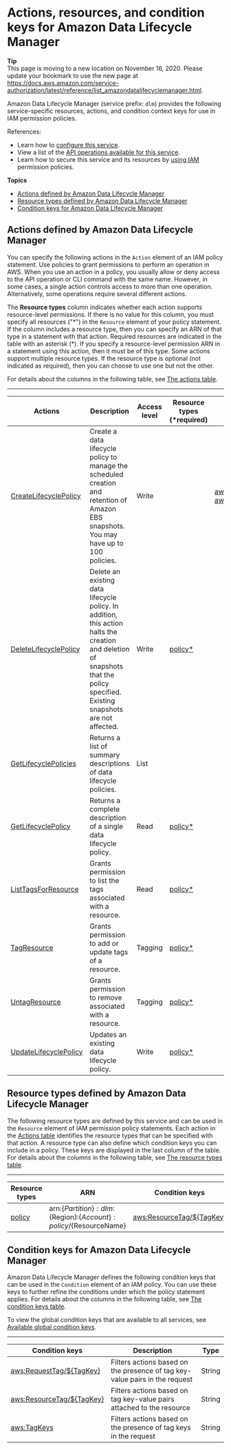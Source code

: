 # Actions, resources, and condition keys for Amazon Data Lifecycle Manager<a name="list_amazondatalifecyclemanager"></a>

**Tip**  
This page is moving to a new location on November 16, 2020\. Please update your bookmark to use the new page at [https://docs\.aws\.amazon\.com/service\-authorization/latest/reference/list\_amazondatalifecyclemanager\.html](https://docs.aws.amazon.com/service-authorization/latest/reference/list_amazondatalifecyclemanager.html)\. 

Amazon Data Lifecycle Manager \(service prefix: `dlm`\) provides the following service\-specific resources, actions, and condition context keys for use in IAM permission policies\.

References:
+ Learn how to [configure this service](https://docs.aws.amazon.com/dlm/latest/APIReference/Welcome.html)\.
+ View a list of the [API operations available for this service](https://docs.aws.amazon.com/dlm/latest/APIReference/API_Operations.html)\.
+ Learn how to secure this service and its resources by [using IAM](https://docs.aws.amazon.com/IAM/latest/UserGuide/list_amazondatalifecyclemanager.html) permission policies\.

**Topics**
+ [Actions defined by Amazon Data Lifecycle Manager](#amazondatalifecyclemanager-actions-as-permissions)
+ [Resource types defined by Amazon Data Lifecycle Manager](#amazondatalifecyclemanager-resources-for-iam-policies)
+ [Condition keys for Amazon Data Lifecycle Manager](#amazondatalifecyclemanager-policy-keys)

## Actions defined by Amazon Data Lifecycle Manager<a name="amazondatalifecyclemanager-actions-as-permissions"></a>

You can specify the following actions in the `Action` element of an IAM policy statement\. Use policies to grant permissions to perform an operation in AWS\. When you use an action in a policy, you usually allow or deny access to the API operation or CLI command with the same name\. However, in some cases, a single action controls access to more than one operation\. Alternatively, some operations require several different actions\.

The **Resource types** column indicates whether each action supports resource\-level permissions\. If there is no value for this column, you must specify all resources \("\*"\) in the `Resource` element of your policy statement\. If the column includes a resource type, then you can specify an ARN of that type in a statement with that action\. Required resources are indicated in the table with an asterisk \(\*\)\. If you specify a resource\-level permission ARN in a statement using this action, then it must be of this type\. Some actions support multiple resource types\. If the resource type is optional \(not indicated as required\), then you can choose to use one but not the other\.

For details about the columns in the following table, see [The actions table](reference_policies_actions-resources-contextkeys.md#actions_table)\.


****  

| Actions | Description | Access level | Resource types \(\*required\) | Condition keys | Dependent actions | 
| --- | --- | --- | --- | --- | --- | 
|   [ CreateLifecyclePolicy ](https://docs.aws.amazon.com/dlm/latest/APIReference/API_CreateLifecyclePolicy.html)  | Create a data lifecycle policy to manage the scheduled creation and retention of Amazon EBS snapshots\. You may have up to 100 policies\. | Write |  |   [ aws:RequestTag/$\{TagKey\} ](#amazondatalifecyclemanager-aws_RequestTag___TagKey_)   [ aws:TagKeys ](#amazondatalifecyclemanager-aws_TagKeys)   |  | 
|   [ DeleteLifecyclePolicy ](https://docs.aws.amazon.com/dlm/latest/APIReference/API_DeleteLifecyclePolicy.html)  | Delete an existing data lifecycle policy\. In addition, this action halts the creation and deletion of snapshots that the policy specified\. Existing snapshots are not affected\. | Write |   [ policy\* ](#amazondatalifecyclemanager-policy)   |  |  | 
|   [ GetLifecyclePolicies ](https://docs.aws.amazon.com/dlm/latest/APIReference/API_GetLifecyclePolicies.html)  | Returns a list of summary descriptions of data lifecycle policies\. | List |  |  |  | 
|   [ GetLifecyclePolicy ](https://docs.aws.amazon.com/dlm/latest/APIReference/API_GetLifecyclePolicy.html)  | Returns a complete description of a single data lifecycle policy\. | Read |   [ policy\* ](#amazondatalifecyclemanager-policy)   |  |  | 
|   [ ListTagsForResource ](https://docs.aws.amazon.com/dlm/latest/APIReference/API_ListTagsForResource.html)  | Grants permission to list the tags associated with a resource\. | Read |   [ policy\* ](#amazondatalifecyclemanager-policy)   |  |  | 
|   [ TagResource ](https://docs.aws.amazon.com/dlm/latest/APIReference/API_TagResource.html)  | Grants permission to add or update tags of a resource\. | Tagging |   [ policy\* ](#amazondatalifecyclemanager-policy)   |  |  | 
|   [ UntagResource ](https://docs.aws.amazon.com/dlm/latest/APIReference/API_UntagResource.html)  | Grants permission to remove associated with a resource\. | Tagging |   [ policy\* ](#amazondatalifecyclemanager-policy)   |  |  | 
|   [ UpdateLifecyclePolicy ](https://docs.aws.amazon.com/dlm/latest/APIReference/API_UpdateLifecyclePolicy.html)  | Updates an existing data lifecycle policy\. | Write |   [ policy\* ](#amazondatalifecyclemanager-policy)   |  |  | 

## Resource types defined by Amazon Data Lifecycle Manager<a name="amazondatalifecyclemanager-resources-for-iam-policies"></a>

The following resource types are defined by this service and can be used in the `Resource` element of IAM permission policy statements\. Each action in the [Actions table](#amazondatalifecyclemanager-actions-as-permissions) identifies the resource types that can be specified with that action\. A resource type can also define which condition keys you can include in a policy\. These keys are displayed in the last column of the table\. For details about the columns in the following table, see [The resource types table](reference_policies_actions-resources-contextkeys.md#resources_table)\.


****  

| Resource types | ARN | Condition keys | 
| --- | --- | --- | 
|   [ policy ](https://docs.aws.amazon.com/dlm/latest/APIReference/API_LifecyclePolicy.html)  |  arn:$\{Partition\}:dlm:$\{Region\}:$\{Account\}:policy/$\{ResourceName\}  |   [ aws:ResourceTag/$\{TagKey\} ](#amazondatalifecyclemanager-aws_ResourceTag___TagKey_)   | 

## Condition keys for Amazon Data Lifecycle Manager<a name="amazondatalifecyclemanager-policy-keys"></a>

Amazon Data Lifecycle Manager defines the following condition keys that can be used in the `Condition` element of an IAM policy\. You can use these keys to further refine the conditions under which the policy statement applies\. For details about the columns in the following table, see [The condition keys table](reference_policies_actions-resources-contextkeys.md#context_keys_table)\.

To view the global condition keys that are available to all services, see [Available global condition keys](reference_policies_condition-keys.html#AvailableKeys)\.


****  

| Condition keys | Description | Type | 
| --- | --- | --- | 
|   [ aws:RequestTag/$\{TagKey\} ](https://docs.aws.amazon.com/IAM/latest/UserGuide/reference_policies_condition-keys.html#condition-keys-requesttag)  | Filters actions based on the presence of tag key\-value pairs in the request | String | 
|   [ aws:ResourceTag/$\{TagKey\} ](https://docs.aws.amazon.com/IAM/latest/UserGuide/reference_policies_condition-keys.html#condition-keys-resourcetag)  | Filters actions based on tag key\-value pairs attached to the resource | String | 
|   [ aws:TagKeys ](https://docs.aws.amazon.com/IAM/latest/UserGuide/reference_policies_condition-keys.html#condition-keys-tagkeys)  | Filters actions based on the presence of tag keys in the request | String | 